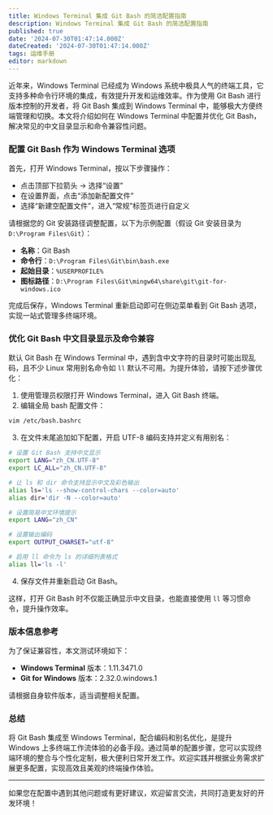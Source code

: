 ```yaml
---
title: Windows Terminal 集成 Git Bash 的简洁配置指南
description: Windows Terminal 集成 Git Bash 的简洁配置指南
published: true
date: '2024-07-30T01:47:14.000Z'
dateCreated: '2024-07-30T01:47:14.000Z'
tags: 运维手册
editor: markdown
---
```


近年来，Windows Terminal 已经成为 Windows 系统中极具人气的终端工具，它支持多种命令行环境的集成，有效提升开发和运维效率。作为使用 Git Bash 进行版本控制的开发者，将 Git Bash 集成到 Windows Terminal 中，能够极大方便终端管理和切换。本文将介绍如何在 Windows Terminal 中配置并优化 Git Bash，解决常见的中文目录显示和命令兼容性问题。

<!-- more -->

### 配置 Git Bash 作为 Windows Terminal 选项

首先，打开 Windows Terminal，按以下步骤操作：

- 点击顶部下拉箭头 → 选择“设置”
- 在设置界面，点击“添加新配置文件”
- 选择“新建空配置文件”，进入“常规”标签页进行自定义

请根据您的 Git 安装路径调整配置，以下为示例配置（假设 Git 安装目录为 `D:\Program Files\Git`）：

- **名称**：Git Bash
- **命令行**：`D:\Program Files\Git\bin\bash.exe`
- **起始目录**：`%USERPROFILE%`
- **图标路径**：`D:\Program Files\Git\mingw64\share\git\git-for-windows.ico`

完成后保存，Windows Terminal 重新启动即可在侧边菜单看到 Git Bash 选项，实现一站式管理多终端环境。

### 优化 Git Bash 中文目录显示及命令兼容

默认 Git Bash 在 Windows Terminal 中，遇到含中文字符的目录时可能出现乱码，且不少 Linux 常用别名命令如 `ll` 默认不可用。为提升体验，请按下述步骤优化：

1. 使用管理员权限打开 Windows Terminal，进入 Git Bash 终端。
2. 编辑全局 bash 配置文件：

```bash
vim /etc/bash.bashrc
```

3. 在文件末尾追加如下配置，开启 UTF-8 编码支持并定义有用别名：

```bash
# 设置 Git Bash 支持中文显示
export LANG="zh_CN.UTF-8"
export LC_ALL="zh_CN.UTF-8"

# 让 ls 和 dir 命令支持显示中文及彩色输出
alias ls='ls --show-control-chars --color=auto'
alias dir='dir -N --color=auto'

# 设置简易中文环境提示
export LANG="zh_CN"

# 设置输出编码
export OUTPUT_CHARSET="utf-8"

# 启用 ll 命令为 ls 的详细列表格式
alias ll='ls -l'
```

4. 保存文件并重新启动 Git Bash。

这样，打开 Git Bash 时不仅能正确显示中文目录，也能直接使用 `ll` 等习惯命令，提升操作效率。

### 版本信息参考

为了保证兼容性，本文测试环境如下：

- **Windows Terminal** 版本：1.11.3471.0
- **Git for Windows** 版本：2.32.0.windows.1

请根据自身软件版本，适当调整相关配置。

### 总结

将 Git Bash 集成至 Windows Terminal，配合编码和别名优化，是提升 Windows 上多终端工作流体验的必备手段。通过简单的配置步骤，您可以实现终端环境的整合与个性化定制，极大便利日常开发工作。欢迎实践并根据业务需求扩展更多配置，实现高效且美观的终端操作体验。

---

如果您在配置中遇到其他问题或有更好建议，欢迎留言交流，共同打造更友好的开发环境！